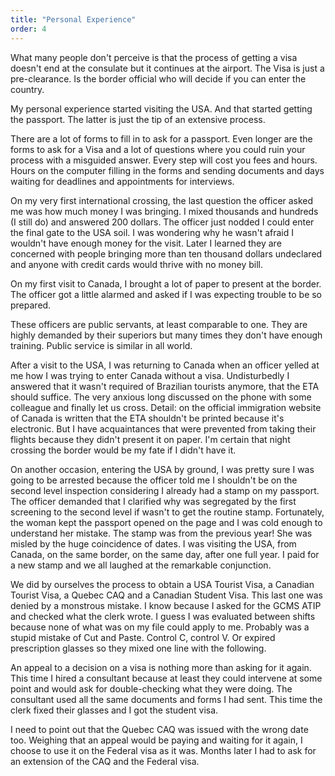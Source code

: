 ```yaml
---
title: "Personal Experience"
order: 4
---
```

What many people don't perceive is that the process of getting a visa doesn't end at the consulate but it continues at the airport. 
The Visa is just a pre-clearance. Is the border official who will decide if you can enter the country.

My personal experience started visiting the USA. And that started getting the passport. The latter is just the tip of an extensive process. 

There are a lot of forms to fill in to ask for a passport.
Even longer are the forms to ask for a Visa and a lot of questions where you could ruin your process with a misguided answer.
Every step will cost you fees and hours. Hours on the computer filling in the forms and sending documents and days waiting for deadlines and appointments for interviews.

On my very first international crossing, the last question the officer asked me was how much money I was bringing.  I mixed thousands and hundreds (I still do) and answered 200 dollars. The officer just nodded I could enter the final gate to the USA soil. I was wondering why he wasn't afraid I wouldn't have enough money for the visit. Later I learned they are concerned with people bringing more than ten thousand dollars undeclared and anyone with credit cards would thrive with no money bill.

On my first visit to Canada, I brought a lot of paper to present at the border.  The officer got a little alarmed and asked if I was expecting trouble to be so prepared.

These officers are public servants, at least comparable to one. They are highly demanded by their superiors but many times they don't have enough training. Public service is similar in all world.

After a visit to the USA, I was returning to Canada when an officer yelled at me how I was trying to enter Canada without a visa. Undisturbedly I answered that it wasn't required of Brazilian tourists anymore, that the ETA should suffice. The very anxious long discussed on the phone with some colleague and finally let us cross. Detail: on the official immigration website of Canada is written that the ETA shouldn't be printed because it's electronic. But I have acquaintances that were prevented from taking their flights because they didn't present it on paper. I'm certain that night crossing the border would be my fate if I didn't have it.

On another occasion, entering the USA by ground, I was pretty sure I was going to be arrested because the officer told me I shouldn't be on the second level inspection considering I already had a stamp on my passport. The officer demanded that I clarified why was segregated by the first screening to the second level if wasn't to get the routine stamp. Fortunately, the woman kept the passport opened on the page and I was cold enough to understand her mistake. The stamp was from the previous year! She was misled by the huge coincidence of dates. I was visiting the USA, from Canada, on the same border, on the same day, after one full year. I paid for a new stamp and we all laughed at the remarkable conjunction.

We did by ourselves the process to obtain a USA Tourist Visa, a Canadian Tourist Visa, a Quebec CAQ and a Canadian Student Visa. This last one was denied by a monstrous mistake. I know because I asked for the  GCMS ATIP and checked what the clerk wrote. I guess I was evaluated between shifts because none of what was on my file could apply to me. Probably was a stupid mistake of Cut and Paste. Control C, control V. Or expired prescription glasses so they mixed one line with the following.

An appeal to a decision on a visa is nothing more than asking for it again. This time I hired a consultant because at least they could intervene at some point and would ask for double-checking what they were doing. The consultant used all the same documents and forms I had sent. This time the clerk fixed their glasses and I got the student visa. 

I need to point out that the Quebec CAQ was issued with the wrong date too. Weighing that an appeal would be paying and waiting for it again, I choose to use it on the Federal visa as it was. Months later I had to ask for an extension of the CAQ and the Federal visa.
